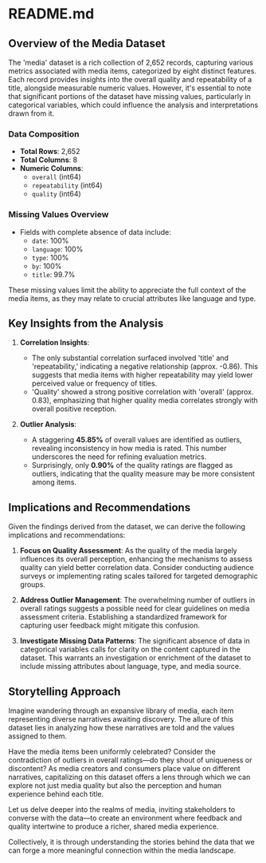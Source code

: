 # README.md

## Overview of the Media Dataset

The 'media' dataset is a rich collection of 2,652 records, capturing various metrics associated with media items, categorized by eight distinct features. Each record provides insights into the overall quality and repeatability of a title, alongside measurable numeric values. However, it's essential to note that significant portions of the dataset have missing values, particularly in categorical variables, which could influence the analysis and interpretations drawn from it.

### Data Composition
- **Total Rows**: 2,652
- **Total Columns**: 8
- **Numeric Columns**: 
  - `overall` (int64)
  - `repeatability` (int64)
  - `quality` (int64)

### Missing Values Overview
- Fields with complete absence of data include:
  - `date`: 100%
  - `language`: 100%
  - `type`: 100%
  - `by`: 100%
  - `title`: 99.7% 

These missing values limit the ability to appreciate the full context of the media items, as they may relate to crucial attributes like language and type.

## Key Insights from the Analysis

1. **Correlation Insights**:
   - The only substantial correlation surfaced involved 'title' and 'repeatability,' indicating a negative relationship (approx. -0.86). This suggests that media items with higher repeatability may yield lower perceived value or frequency of titles.
   - 'Quality' showed a strong positive correlation with 'overall' (approx. 0.83), emphasizing that higher quality media correlates strongly with overall positive reception.

2. **Outlier Analysis**:
   - A staggering **45.85%** of overall values are identified as outliers, revealing inconsistency in how media is rated. This number underscores the need for refining evaluation metrics.
   - Surprisingly, only **0.90%** of the quality ratings are flagged as outliers, indicating that the quality measure may be more consistent among items.

## Implications and Recommendations

Given the findings derived from the dataset, we can derive the following implications and recommendations:

1. **Focus on Quality Assessment**: As the quality of the media largely influences its overall perception, enhancing the mechanisms to assess quality can yield better correlation data. Consider conducting audience surveys or implementing rating scales tailored for targeted demographic groups.

2. **Address Outlier Management**: The overwhelming number of outliers in overall ratings suggests a possible need for clear guidelines on media assessment criteria. Establishing a standardized framework for capturing user feedback might mitigate this confusion.

3. **Investigate Missing Data Patterns**: The significant absence of data in categorical variables calls for clarity on the content captured in the dataset. This warrants an investigation or enrichment of the dataset to include missing attributes about language, type, and media source.

## Storytelling Approach

Imagine wandering through an expansive library of media, each item representing diverse narratives awaiting discovery. The allure of this dataset lies in analyzing how these narratives are told and the values assigned to them. 

Have the media items been uniformly celebrated? Consider the contradiction of outliers in overall ratings—do they shout of uniqueness or discontent? As media creators and consumers place value on different narratives, capitalizing on this dataset offers a lens through which we can explore not just media quality but also the perception and human experience behind each title.

Let us delve deeper into the realms of media, inviting stakeholders to converse with the data—to create an environment where feedback and quality intertwine to produce a richer, shared media experience. 

Collectively, it is through understanding the stories behind the data that we can forge a more meaningful connection within the media landscape.